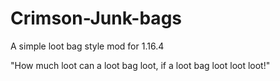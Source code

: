 # Crimson-Junk-bags

A simple loot bag style mod for 1.16.4

"How much loot can a loot bag loot, if a loot bag loot loot loot!"
